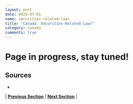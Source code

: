 ```yaml
---
layout: post
date: 0020-07-01
name: securities-related-laws
title: "Canada: Securities-Related Laws"
category: canada
comments: true
---
```


# Page in progress, stay tuned!

Sources 
--- 
- 


| **[Previous Section](https://neo-project.github.io/global-blockchain-compliance-hub//canada/canada-laws-token-sales.html)** | **[Next Section](https://neo-project.github.io/global-blockchain-compliance-hub//canada/canada-privacy-and-data-protection.html)** |
